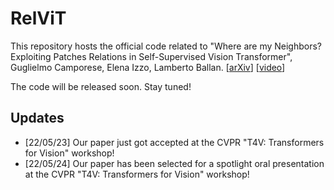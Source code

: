 # RelViT
This repository hosts the official code related to "Where are my Neighbors? Exploiting Patches Relations in Self-Supervised Vision Transformer", Guglielmo Camporese, Elena Izzo, Lamberto Ballan. [[arXiv](https://arxiv.org/abs/2206.00481)] [[video](http://vimp.math.unipd.it/downloads/relvit_spotlight.mp4)]

The code will be released soon. Stay tuned!

## Updates
* [22/05/23] Our paper just got accepted at the CVPR "T4V: Transformers for Vision" workshop!
* [22/05/24] Our paper has been selected for a spotlight oral presentation at the CVPR "T4V: Transformers for Vision" workshop!
